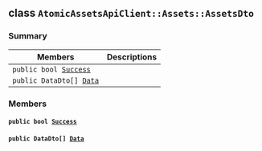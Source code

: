 ## class `AtomicAssetsApiClient::Assets::AssetsDto` 

### Summary

 Members                        | Descriptions                                
--------------------------------|---------------------------------------------
`public bool `[`Success`](#class_atomic_assets_api_client_1_1_assets_1_1_assets_dto_1a506fb037fbb6bfe8f254c021a2c3cfac) | 
`public DataDto[] `[`Data`](#class_atomic_assets_api_client_1_1_assets_1_1_assets_dto_1a6ed89521b3da4f30d2ab82c36d0afd13) | 

### Members

#### `public bool `[`Success`](#class_atomic_assets_api_client_1_1_assets_1_1_assets_dto_1a506fb037fbb6bfe8f254c021a2c3cfac) 

#### `public DataDto[] `[`Data`](#class_atomic_assets_api_client_1_1_assets_1_1_assets_dto_1a6ed89521b3da4f30d2ab82c36d0afd13) 

